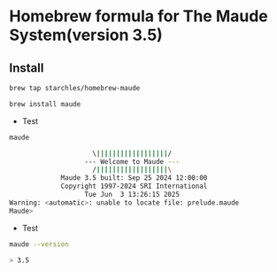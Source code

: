 # Homebrew formula for The Maude System(version 3.5)

## Install

```bash
brew tap starchles/homebrew-maude
```

```bash
brew install maude
```

- Test

```bash
maude
```

```bash
                     \||||||||||||||||||/
                   --- Welcome to Maude ---
                     /||||||||||||||||||\
             Maude 3.5 built: Sep 25 2024 12:00:00
             Copyright 1997-2024 SRI International
                   Tue Jun  3 13:26:15 2025
Warning: <automatic>: unable to locate file: prelude.maude
Maude>
```

- Test

```bash
maude --version

> 3.5
```
